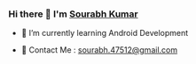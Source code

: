 ### Hi there 👋 I'm <a href="https://github.com/sourabhkumar47">Sourabh Kumar</a>

<!-- - 🔭 I’m currently working on Android Development -->
- 🌱 I’m currently learning Android Development
<!-- - 🤔 I’m looking for help with Open Source Project -->
- 💬 Contact Me : sourabh.47512@gmail.com
